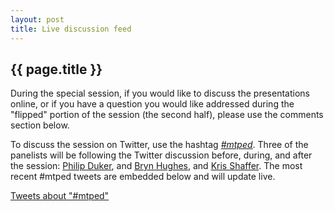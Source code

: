 ```yaml
---
layout: post
title: Live discussion feed
---
```


## {{ page.title }}  
  
During the special session, if you would like to discuss the presentations online, or if you have a question you would like addressed during the "flipped" portion of the session (the second half), please use the comments section below.

To discuss the session on Twitter, use the hashtag [*\#mtped*](https://twitter.com/search?q=%23mtped&src=typd&f=realtime). Three of the panelists will be following the Twitter discussion before, during, and after the session: [Philip Duker](http://twitter.com/philduker), and [Bryn Hughes](http://twitter.com/brynmdhughes), and [Kris Shaffer](http://twitter.com/krisshaffer). The most recent \#mtped tweets are embedded below and will update live.

<a class="twitter-timeline" href="https://twitter.com/search?q=%23mtped" data-widget-id="392487393070047233">Tweets about "#mtped"</a>
<script>!function(d,s,id){var js,fjs=d.getElementsByTagName(s)[0],p=/^http:/.test(d.location)?'http':'https';if(!d.getElementById(id)){js=d.createElement(s);js.id=id;js.src=p+"://platform.twitter.com/widgets.js";fjs.parentNode.insertBefore(js,fjs);}}(document,"script","twitter-wjs");</script>
